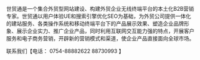 世贸通是一个集合外贸型网站建设、构建外贸企业无线终端平台的本土化B2B营销专家。世贸通以用户体验UE和搜索引擎优化SEO为基础，为外贸公司提供一体化的建站服务、各类操作系统和移动终端平台下的产品展示效果、塑造企业品牌形象、展示企业实力、推广企业产品，同时利用互联网交互能力强的特点，开展客户服务和电子商务营销，开辟新的营销模式和渠道，使企业产品直接面向全球市场。

联系我们【电话： 0754-88882622 88730993 】
